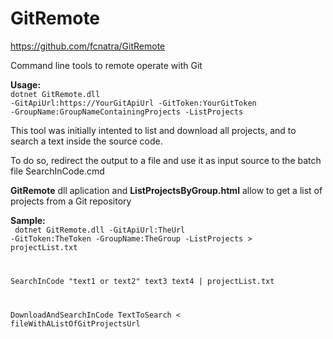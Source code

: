 # GitRemote
https://github.com/fcnatra/GitRemote

Command line tools to remote operate with Git

<strong>Usage:</strong>
<br/><code>dotnet GitRemote.dll -GitApiUrl:https://YourGitApiUrl -GitToken:YourGitToken -GroupName:GroupNameContainingProjects -ListProjects
</code>

This tool was initially intented to list and download all projects, and to search a text inside the source code.

To do so, redirect the output to a file and use it as input source to the batch file SearchInCode.cmd

<strong>GitRemote</strong> dll aplication and <strong>ListProjectsByGroup.html</strong> allow to get a list of projects from a Git repository

<b>Sample:</b>
<br/><code>
dotnet GitRemote.dll -GitApiUrl:TheUrl -GitToken:TheToken -GroupName:TheGroup -ListProjects > projectList.txt

SearchInCode "text1 or text2" text3 text4 | projectList.txt

DownloadAndSearchInCode TextToSearch < fileWithAListOfGitProjectsUrl
</code>
